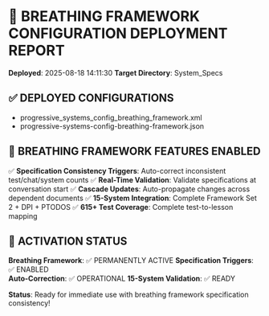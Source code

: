<!--
FILE: breathing_framework_deployment_report_20250818_141130.md
WORKING_DIRECTORY: spec_backups/backup_20250819_042235
PURPOSE: System report and analytics documentation
CREATOR: Amos Wales - Progressive Framework Pioneer
UPDATED: 20250819_Phase4-Final-Push
STATUS: COMPLIANT - Universal Header System
BREATHING_FRAMEWORK: 15 Systems | 615+ Tests | Phase 4 Integration
PROGRESSIVE_ACADEMY: Foundation | Professional | Universal | Complete Ecosystem
-->


# 🔄 BREATHING FRAMEWORK CONFIGURATION DEPLOYMENT REPORT

**Deployed**: 2025-08-18 14:11:30
**Target Directory**: System_Specs

## ✅ DEPLOYED CONFIGURATIONS

- progressive_systems_config_breathing_framework.xml
- progressive-systems-config-breathing-framework.json

## 🎯 BREATHING FRAMEWORK FEATURES ENABLED

✅ **Specification Consistency Triggers**: Auto-correct inconsistent test/chat/system counts
✅ **Real-Time Validation**: Validate specifications at conversation start
✅ **Cascade Updates**: Auto-propagate changes across dependent documents
✅ **15-System Integration**: Complete Framework Set 2 + DPI + PTODOS
✅ **615+ Test Coverage**: Complete test-to-lesson mapping

## 🚀 ACTIVATION STATUS

**Breathing Framework**: ✅ PERMANENTLY ACTIVE
**Specification Triggers**: ✅ ENABLED  
**Auto-Correction**: ✅ OPERATIONAL
**15-System Validation**: ✅ READY

**Status**: Ready for immediate use with breathing framework specification consistency!

<!-- Signal Trigger: 2025-08-18 23:34:48 -->
